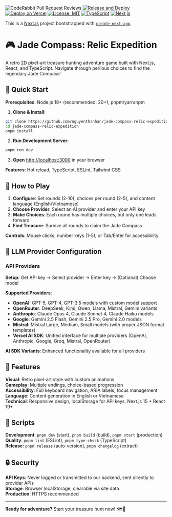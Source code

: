 ![CodeRabbit Pull Request Reviews](https://img.shields.io/coderabbit/prs/github/nguyenthanhan/jade-compass-relic-expedition?utm_source=oss&utm_medium=github&utm_campaign=nguyenthanhan%2Fjade-compass-relic-expedition&labelColor=171717&color=FF570A&link=https%3A%2F%2Fcoderabbit.ai&label=CodeRabbit+Reviews)
[![Release and Deploy](https://github.com/nguyenthanhan/jade-compass-relic-expedition/workflows/Deploy%20and%20Release/badge.svg)](https://github.com/nguyenthanhan/jade-compass-relic-expedition/actions/workflows/deploy-and-release.yml)
[![Deploy on Vercel](https://img.shields.io/badge/Deploy%20on-Vercel-black)](https://vercel.com/heimers-projects/jade-compass-relic-expedition)
[![License: MIT](https://img.shields.io/badge/License-MIT-yellow.svg)](https://opensource.org/licenses/MIT)
[![TypeScript](https://img.shields.io/badge/TypeScript-007ACC?logo=typescript&logoColor=white)](https://www.typescriptlang.org/)
[![Next.js](https://img.shields.io/badge/Next.js-000000?logo=next.js&logoColor=white)](https://nextjs.org/)

This is a [Next.js](https://nextjs.org) project bootstrapped with [`create-next-app`](https://nextjs.org/docs/app/api-reference/cli/create-next-app).

# 🎮 Jade Compass: Relic Expedition

A retro 2D pixel-art treasure hunting adventure game built with Next.js, React, and TypeScript. Navigate through perilous choices to find the legendary Jade Compass!

## 🚀 Quick Start

**Prerequisites**: Node.js 18+ (recommended: 20+), pnpm/yarn/npm

1. **Clone & Install**:

```bash
git clone https://github.com/nguyenthanhan/jade-compass-relic-expedition.git
cd jade-compass-relic-expedition
pnpm install
```

2. **Run Development Server**:

```bash
pnpm run dev
```

3. **Open** [http://localhost:3000](http://localhost:3000) in your browser

**Features**: Hot reload, TypeScript, ESLint, Tailwind CSS

## 🎯 How to Play

1. **Configure**: Set rounds (2-10), choices per round (2-5), and content language (English/Vietnamese)
2. **Choose Provider**: Select an AI provider and enter your API key
3. **Make Choices**: Each round has multiple choices, but only one leads forward
4. **Find Treasure**: Survive all rounds to claim the Jade Compass

**Controls**: Mouse clicks, number keys (1-5), or Tab/Enter for accessibility

## 🤖 LLM Provider Configuration

### API Providers

**Setup**: Get API key → Select provider → Enter key → (Optional) Choose model

**Supported Providers**:

- **OpenAI**: GPT-5, GPT-4, GPT-3.5 models with custom model support
- **OpenRouter**: DeepSeek, Kimi, Qwen, Llama, Mistral, Gemini variants
- **Anthropic**: Claude Opus 4, Claude Sonnet 4, Claude Haiku models
- **Google**: Gemini 2.5 Flash, Gemini 2.5 Pro, Gemini 2.0 models
- **Mistral**: Mistral Large, Medium, Small models (with proper JSON format templates)
- **Vercel AI SDK**: Unified interface for multiple providers (OpenAI, Anthropic, Google, Groq, Mistral, OpenRouter)

**AI SDK Variants**: Enhanced functionality available for all providers

## 🎨 Features

**Visual**: Retro pixel-art style with custom animations  
**Gameplay**: Multiple endings, choice-based progression  
**Accessibility**: Full keyboard navigation, ARIA labels, focus management  
**Language**: Content generation in English or Vietnamese  
**Technical**: Responsive design, localStorage for API keys, Next.js 15 + React 19+

## 📝 Scripts

**Development**: `pnpm dev` (start), `pnpm build` (build), `pnpm start` (production)  
**Quality**: `pnpm lint` (ESLint), `pnpm type-check` (TypeScript)  
**Release**: `pnpm release` (auto-version), `pnpm changelog` (extract)

## 🔒 Security

**API Keys**: Never logged or transmitted to our backend, sent directly to provider APIs  
**Storage**: Browser localStorage, clearable via site data  
**Production**: HTTPS recommended

---

**Ready for adventure?** Start your treasure hunt now! 🗺️💎
